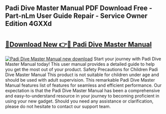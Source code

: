 ## Padi Dive Master Manual PDF Download Free - Part-nLm User Guide Repair - Service Owner Edition 4GXXd

# <h2><a href="http://bc62061.oget.top/?id=Padi+Dive+Master+Manual">🔗Download New 👉🔴 Padi Dive Master Manual</a></h2>

[![Padi Dive Master Manual new download](https://i.imgur.com/5g1atiW.png)](http://bc62061.oget.top/?id=Padi+Dive+Master+Manual)
Start your journey with Padi Dive Master Manual today! This user manual provides a detailed guide to help you get the most out of your product. Safety Precautions for Children Padi Dive Master Manual This product is not suitable for children under age and should be used with adult supervision. This remarkable Padi Dive Master Manual features list of features for seamless and efficient performance. Our expectation is that the Padi Dive Master Manual has been a comprehensive and easy-to-understand resource in your journey to becoming proficient in using your new gadget. Should you need any assistance or clarification, please do not hesitate to contact our support team.
